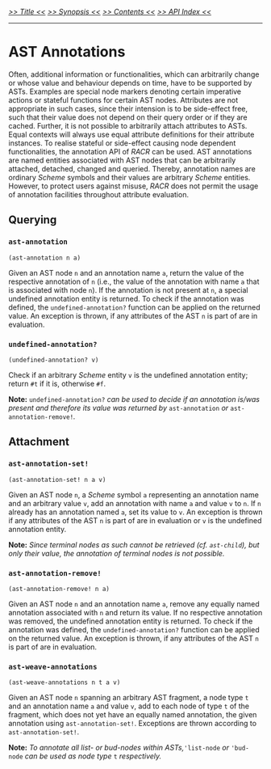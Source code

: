 _[>> Title <<](title.md) [>> Synopsis <<](synopsis.md) [>> Contents <<](contents.md) [>> API Index <<](api-index.md)_
___

# AST Annotations

Often, additional information or functionalities, which can arbitrarily change or whose value and behaviour depends on time, have to be supported by ASTs. Examples are special node markers denoting certain imperative actions or stateful functions for certain AST nodes. Attributes are not appropriate in such cases, since their intension is to be side-effect free, such that their value does not depend on their query order or if they are cached. Further, it is not possible to arbitrarily attach attributes to ASTs. Equal contexts will always use equal attribute definitions for their attribute instances. To realise stateful or side-effect causing node dependent functionalities, the annotation API of _RACR_ can be used. AST annotations are named entities associated with AST nodes that can be arbitrarily attached, detached, changed and queried. Thereby, annotation names are ordinary _Scheme_ symbols and their values are arbitrary _Scheme_ entities. However, to protect users against misuse, _RACR_ does not permit the usage of annotation facilities throughout attribute evaluation.

## Querying

### `ast-annotation`

```
(ast-annotation n a)
```

Given an AST node `n` and an annotation name `a`, return the value of the respective annotation of `n` (i.e., the value of the annotation with name `a` that is associated with node `n`). If the annotation is not present at `n`, a special undefined annotation entity is returned. To check if the annotation was defined, the `undefined-annotation?` function can be applied on the returned value. An exception is thrown, if any attributes of the AST `n` is part of are in evaluation.

### `undefined-annotation?`

```
(undefined-annotation? v)
```

Check if an arbitrary _Scheme_ entity `v` is the undefined annotation entity; return `#t` if it is, otherwise `#f`.

**Note:** `undefined-annotation?` _can be used to decide if an annotation is/was present and therefore its value was returned by_ `ast-annotation` _or_ `ast-annotation-remove!`_._

## Attachment

### `ast-annotation-set!`

```
(ast-annotation-set! n a v)
```

Given an AST node `n`, a _Scheme_ symbol `a` representing an annotation name and an arbitrary value `v`, add an annotation with name `a` and value `v` to `n`. If `n` already has an annotation named `a`, set its value to `v`. An exception is thrown if any attributes of the AST `n` is part of are in evaluation or `v` is the undefined annotation entity.

**Note:** _Since terminal nodes as such cannot be retrieved (cf. `ast-child`), but only their value, the annotation of terminal nodes is not possible._

### `ast-annotation-remove!`

```
(ast-annotation-remove! n a)
```

Given an AST node `n` and an annotation name `a`, remove any equally named annotation associated with `n` and return its value. If no respective annotation was removed, the undefined annotation entity is returned. To check if the annotation was defined, the `undefined-annotation?` function can be applied on the returned value. An exception is thrown, if any attributes of the AST `n` is part of are in evaluation.

### `ast-weave-annotations`

```
(ast-weave-annotations n t a v)
```

Given an AST node `n` spanning an arbitrary AST fragment, a node type `t` and an annotation name `a` and value `v`, add to each node of type `t` of the fragment, which does not yet have an equally named annotation, the given annotation using `ast-annotation-set!`. Exceptions are thrown according to `ast-annotation-set!`.

**Note:** _To annotate all list- or bud-nodes within ASTs,_`'list-node` _or_ `'bud-node` _can be used as node type_ `t` _respectively._
